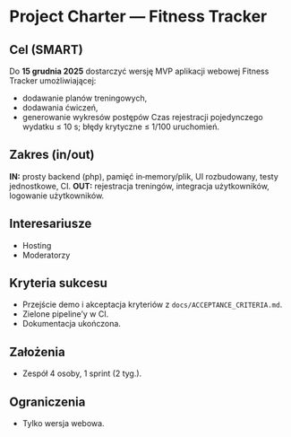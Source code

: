 
# Project Charter — Fitness Tracker

## Cel (SMART)
Do **15 grudnia 2025** dostarczyć wersję MVP aplikacji webowej Fitness Tracker umożliwiającej:
- dodawanie planów treningowych,
- dodawania ćwiczeń,
- generowanie wykresów postępów
Czas rejestracji pojedynczego wydatku ≤ 10 s; błędy krytyczne ≤ 1/100 uruchomień.

## Zakres (in/out)
**IN:** prosty backend (php), pamięć in‑memory/plik, UI rozbudowany, testy jednostkowe, CI.
**OUT:** rejestracja treningów, integracja użytkowników, logowanie użytkowników.

## Interesariusze
- Hosting
- Moderatorzy

## Kryteria sukcesu
- Przejście demo i akceptacja kryteriów z `docs/ACCEPTANCE_CRITERIA.md`.
- Zielone pipeline’y w CI.
- Dokumentacja ukończona.

## Założenia
- Zespół 4 osoby, 1 sprint (2 tyg.).

## Ograniczenia
- Tylko wersja webowa.

